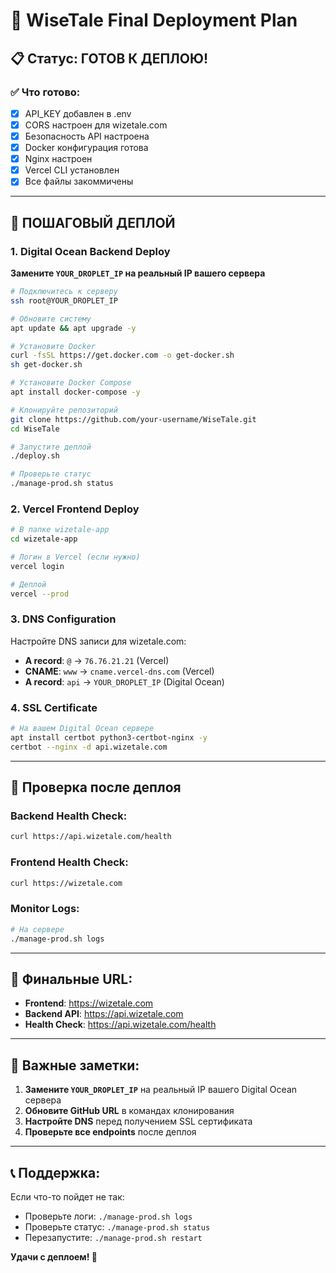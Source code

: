 # 🚀 WiseTale Final Deployment Plan

## 📋 Статус: ГОТОВ К ДЕПЛОЮ!

### ✅ Что готово:
- [x] API_KEY добавлен в .env
- [x] CORS настроен для wizetale.com
- [x] Безопасность API настроена
- [x] Docker конфигурация готова
- [x] Nginx настроен
- [x] Vercel CLI установлен
- [x] Все файлы закоммичены

---

## 🎯 ПОШАГОВЫЙ ДЕПЛОЙ

### 1. **Digital Ocean Backend Deploy**

**Замените `YOUR_DROPLET_IP` на реальный IP вашего сервера**

```bash
# Подключитесь к серверу
ssh root@YOUR_DROPLET_IP

# Обновите систему
apt update && apt upgrade -y

# Установите Docker
curl -fsSL https://get.docker.com -o get-docker.sh
sh get-docker.sh

# Установите Docker Compose
apt install docker-compose -y

# Клонируйте репозиторий
git clone https://github.com/your-username/WiseTale.git
cd WiseTale

# Запустите деплой
./deploy.sh

# Проверьте статус
./manage-prod.sh status
```

### 2. **Vercel Frontend Deploy**

```bash
# В папке wizetale-app
cd wizetale-app

# Логин в Vercel (если нужно)
vercel login

# Деплой
vercel --prod
```

### 3. **DNS Configuration**

Настройте DNS записи для wizetale.com:

- **A record**: `@` → `76.76.21.21` (Vercel)
- **CNAME**: `www` → `cname.vercel-dns.com` (Vercel)  
- **A record**: `api` → `YOUR_DROPLET_IP` (Digital Ocean)

### 4. **SSL Certificate**

```bash
# На вашем Digital Ocean сервере
apt install certbot python3-certbot-nginx -y
certbot --nginx -d api.wizetale.com
```

---

## 🔧 Проверка после деплоя

### Backend Health Check:
```bash
curl https://api.wizetale.com/health
```

### Frontend Health Check:
```bash
curl https://wizetale.com
```

### Monitor Logs:
```bash
# На сервере
./manage-prod.sh logs
```

---

## 🎯 Финальные URL:

- **Frontend**: https://wizetale.com
- **Backend API**: https://api.wizetale.com
- **Health Check**: https://api.wizetale.com/health

---

## 🚨 Важные заметки:

1. **Замените `YOUR_DROPLET_IP`** на реальный IP вашего Digital Ocean сервера
2. **Обновите GitHub URL** в командах клонирования
3. **Настройте DNS** перед получением SSL сертификата
4. **Проверьте все endpoints** после деплоя

---

## 📞 Поддержка:

Если что-то пойдет не так:
- Проверьте логи: `./manage-prod.sh logs`
- Проверьте статус: `./manage-prod.sh status`
- Перезапустите: `./manage-prod.sh restart`

**Удачи с деплоем! 🚀** 